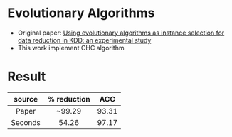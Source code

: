# Evolutionary Algorithms
- Original paper: [Using evolutionary algorithms as instance selection for data reduction in KDD: an experimental study](https://ieeexplore.ieee.org/document/1255391)
- This work implement CHC algorithm

# Result
| source | % reduction  | ACC  |
| :-----: | :-: | :-: |
| Paper | ~99.29 | 93.31 |
| Seconds | 54.26 | 97.17 |
